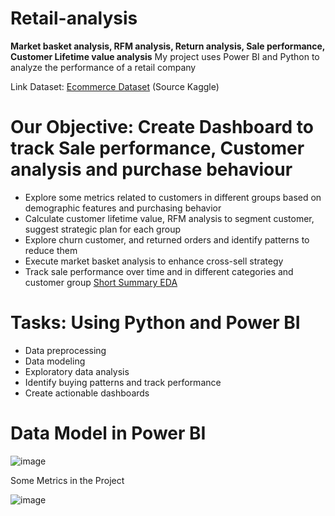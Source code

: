 # Retail-analysis
**Market basket analysis, RFM analysis, Return analysis, Sale performance, Customer Lifetime value analysis**
My project uses Power BI and Python to analyze the performance of a retail company

Link Dataset: [Ecommerce Dataset](https://www.kaggle.com/datasets/shriyashjagtap/e-commerce-customer-for-behavior-analysis) (Source Kaggle)

# Our Objective: Create Dashboard to track Sale performance, Customer analysis and purchase behaviour
- Explore some metrics related to customers in different groups based on demographic features and purchasing behavior
- Calculate customer lifetime value, RFM analysis to segment customer, suggest strategic plan for each group
- Explore churn customer, and returned orders and identify patterns to reduce them
- Execute market basket analysis to enhance cross-sell strategy
- Track sale performance over time and in different categories and customer group
  [Short Summary EDA](https://github.com/baotram237/Retail-analysis/blob/main/Short%20Summary.pdf)

# Tasks: Using Python and Power BI
- Data preprocessing
- Data modeling
- Exploratory data analysis
- Identify buying patterns and track performance
- Create actionable dashboards

# Data Model in Power BI
![image](https://github.com/baotram237/Retail-analysis/assets/82713550/65f87c3d-b2be-4fd6-8707-10ffe882e8c1)

Some Metrics in the Project

![image](https://github.com/baotram237/Retail-analysis/assets/82713550/9a65dad4-94fc-4732-8567-7e1ca08cbbc7)






